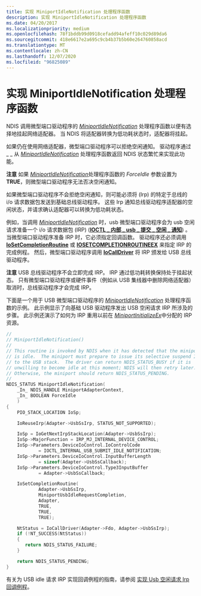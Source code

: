 ```yaml
---
title: 实现 MiniportIdleNotification 处理程序函数
description: 实现 MiniportIdleNotification 处理程序函数
ms.date: 04/20/2017
ms.localizationpriority: medium
ms.openlocfilehash: 78f1bddb99d0918cefadd94afeff10c029d89da6
ms.sourcegitcommit: 418e6617e2a695c9cb4b37b5b60e264760858acd
ms.translationtype: MT
ms.contentlocale: zh-CN
ms.lasthandoff: 12/07/2020
ms.locfileid: "96825089"
---
```

# <a name="implementing-a-miniportidlenotification-handler-function"></a>实现 MiniportIdleNotification 处理程序函数


NDIS 调用微型端口驱动程序的 [*MiniportIdleNotification*](/windows-hardware/drivers/ddi/ndis/nc-ndis-miniport_idle_notification) 处理程序函数以便有选择地挂起网络适配器。 当 NDIS 将适配器转换为低功耗状态时，适配器将挂起。

如果仍在使用网络适配器，微型端口驱动程序可以拒绝空闲通知。 驱动程序通过 \_ \_ 从 [*MiniportIdleNotification*](/windows-hardware/drivers/ddi/ndis/nc-ndis-miniport_idle_notification) 处理程序函数返回 NDIS 状态繁忙来实现此功能。

**注意** 如果 [*MiniportIdleNotification*](/windows-hardware/drivers/ddi/ndis/nc-ndis-miniport_idle_notification)处理程序函数的 *ForceIdle* 参数设置为 **TRUE**，则微型端口驱动程序无法否决空闲通知。

 

如果微型端口驱动程序不会拒绝空闲通知，则可能必须将 (Irp) 的特定于总线的 i/o 请求数据包发送到基础总线驱动程序。 这些 Irp 通知总线驱动程序适配器的空闲状态，并请求确认适配器可以转换为低功耗状态。

例如，当调用 [*MiniportIdleNotification*](/windows-hardware/drivers/ddi/ndis/nc-ndis-miniport_idle_notification) 时，usb 微型端口驱动程序会为 usb 空闲请求准备一个 i/o 请求数据包 (IRP)  ([**IOCTL \_ 内部 \_ usb \_ 提交 \_ 空闲 \_ 通知**](/windows-hardware/drivers/ddi/usbioctl/ni-usbioctl-ioctl_internal_usb_submit_idle_notification)) 。 当微型端口驱动程序准备 IRP 时，它必须指定回调函数。 驱动程序还必须调用 [**IoSetCompletionRoutine**](/windows-hardware/drivers/ddi/wdm/nf-wdm-iosetcompletionroutine) 或 [**IOSETCOMPLETIONROUTINEEX**](/windows-hardware/drivers/ddi/wdm/nf-wdm-iosetcompletionroutineex) 来指定 IRP 的完成例程。 然后，微型端口驱动程序调用 [**IoCallDriver**](/windows-hardware/drivers/ddi/wdm/nf-wdm-iocalldriver) 将 IRP 颁发给 USB 总线驱动程序。

**注意**  USB 总线驱动程序不会立即完成 IRP。 IRP 通过低功耗转换保持处于挂起状态。 只有微型端口驱动程序或硬件事件（例如从 USB 集线器中删除网络适配器）取消时，总线驱动程序才会完成 IRP。

 

下面是一个用于 USB 微型端口驱动程序的 [*MiniportIdleNotification*](/windows-hardware/drivers/ddi/ndis/nc-ndis-miniport_idle_notification) 处理程序函数的示例。 此示例显示了向基础 USB 驱动程序发出 USB 空闲请求 IRP 所涉及的步骤。 此示例还演示了如何为 IRP 重用以前在 [*MiniportInitializeEx*](/windows-hardware/drivers/ddi/ndis/nc-ndis-miniport_initialize)中分配的 IRP 资源。

```C++
//
// MiniportIdleNotification()
//
// This routine is invoked by NDIS when it has detected that the miniport
// is idle.  The miniport must prepare to issue its selective suspend IRP
// to the USB stack.  The driver can return NDIS_STATUS_BUSY if it is
// unwilling to become idle at this moment; NDIS will then retry later.
// Otherwise, the miniport should return NDIS_STATUS_PENDING.
//
NDIS_STATUS MiniportIdleNotification(
    _In_ NDIS_HANDLE MiniportAdapterContext,
    _In_ BOOLEAN ForceIdle
    )
{
    PIO_STACK_LOCATION IoSp;

    IoReuseIrp(Adapter->UsbSsIrp, STATUS_NOT_SUPPORTED);

    IoSp = IoGetNextIrpStackLocation(Adapter->UsbSsIrp);
    IoSp->MajorFunction = IRP_MJ_INTERNAL_DEVICE_CONTROL;
    IoSp->Parameters.DeviceIoControl.IoControlCode 
            = IOCTL_INTERNAL_USB_SUBMIT_IDLE_NOTIFICATION;
    IoSp->Parameters.DeviceIoControl.InputBufferLength 
            = sizeof(Adapter->UsbSsCallback);
    IoSp->Parameters.DeviceIoControl.Type3InputBuffer 
            = Adapter->UsbSsCallback;

    IoSetCompletionRoutine(
            Adapter->UsbSsIrp,
            MiniportUsbIdleRequestCompletion,
            Adapter,
            TRUE,
            TRUE,
            TRUE);

    NtStatus = IoCallDriver(Adapter->Fdo, Adapter->UsbSsIrp);
    if (!NT_SUCCESS(NtStatus))
    {
       return NDIS_STATUS_FAILURE;
    }

    return NDIS_STATUS_PENDING;
}
```

有关为 USB idle 请求 IRP 实现回调例程的指南，请参阅 [实现 Usb 空闲请求 Irp 回调例程](implementing-a-usb-idle-request-irp-callback-routine.md)。

 

